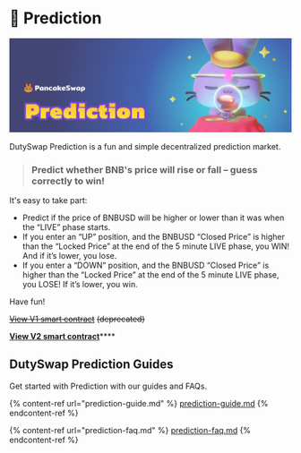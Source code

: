 # 🔮 Prediction

![](../../.gitbook/assets/prediction-header.png)

DutySwap Prediction is a fun and simple decentralized prediction market.

> ### Predict whether BNB's price will rise or fall – guess correctly to win!

It's easy to take part:

* Predict if the price of BNBUSD will be higher or lower than it was when the “LIVE” phase starts.
* If you enter an “UP” position, and the BNBUSD “Closed Price” is higher than the “Locked Price” at the end of the 5 minute LIVE phase, you WIN! And if it’s lower, you lose.
* If you enter a “DOWN” position, and the BNBUSD “Closed Price” is higher than the “Locked Price” at the end of the 5 minute LIVE phase, you LOSE! If it’s lower, you win.

Have fun!

[~~View V1 smart contract~~](https://bscscan.com/address/0x516ffd7D1e0Ca40b1879935B2De87cb20Fc1124b) ~~(deprecated)~~

[**View V2 smart contract**](https://bscscan.com/address/0x18b2a687610328590bc8f2e5fedde3b582a49cda)****

## DutySwap Prediction Guides

Get started with Prediction with our guides and FAQs.

{% content-ref url="prediction-guide.md" %}
[prediction-guide.md](prediction-guide.md)
{% endcontent-ref %}

{% content-ref url="prediction-faq.md" %}
[prediction-faq.md](prediction-faq.md)
{% endcontent-ref %}
